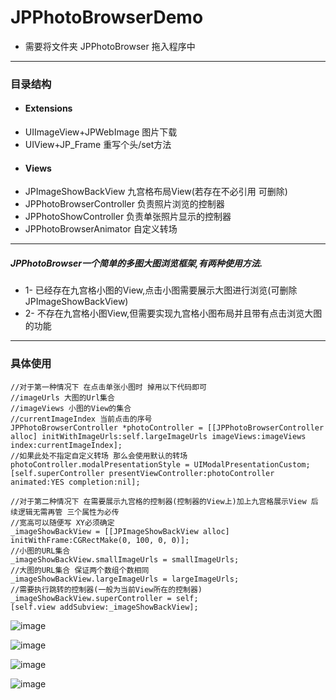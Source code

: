 # JPPhotoBrowserDemo       

- 需要将文件夹 JPPhotoBrowser 拖入程序中  

----------

### 目录结构 
- #### Extensions    
- UIImageView+JPWebImage 图片下载
- UIView+JP_Frame 重写个头/set方法
- #### Views
- JPImageShowBackView 九宫格布局View(若存在不必引用 可删除)
- JPPhotoBrowserController 负责照片浏览的控制器
- JPPhotoShowController 负责单张照片显示的控制器
- JPPhotoBrowserAnimator 自定义转场

----------

##### JPPhotoBrowser一个简单的多图大图浏览框架,有两种使用方法.
- 1- 已经存在九宫格小图的View,点击小图需要展示大图进行浏览(可删除 JPImageShowBackView)
- 2- 不存在九宫格小图View,但需要实现九宫格小图布局并且带有点击浏览大图的功能 

----------
### 具体使用      


```
//对于第一种情况下 在点击单张小图时 掉用以下代码即可
//imageUrls 大图的Url集合
//imageViews 小图的View的集合
//currentImageIndex 当前点击的序号
JPPhotoBrowserController *photoController = [[JPPhotoBrowserController alloc] initWithImageUrls:self.largeImageUrls imageViews:imageViews index:currentImageIndex];
//如果此处不指定自定义转场 那么会使用默认的转场
photoController.modalPresentationStyle = UIModalPresentationCustom;
[self.superController presentViewController:photoController animated:YES completion:nil];

```

```
//对于第二种情况下 在需要展示九宫格的控制器(控制器的View上)加上九宫格展示View 后续逻辑无需再管 三个属性为必传
//宽高可以随便写 XY必须确定
_imageShowBackView = [[JPImageShowBackView alloc] initWithFrame:CGRectMake(0, 100, 0, 0)];
//小图的URL集合
_imageShowBackView.smallImageUrls = smallImageUrls;
//大图的URL集合 保证两个数组个数相同
_imageShowBackView.largeImageUrls = largeImageUrls;
//需要执行跳转的控制器(一般为当前View所在的控制器)
_imageShowBackView.superController = self;
[self.view addSubview:_imageShowBackView];

```

![image](https://github.com/baiyidjp/JPPhotoBrowserDemo/blob/master/GifImages/photoBrowser.gif?raw=true)     


![image](https://github.com/baiyidjp/JPPhotoBrowserDemo/blob/master/GifImages/photoBrowser1.gif?raw=true)     


![image](https://github.com/baiyidjp/JPPhotoBrowserDemo/blob/master/GifImages/photoBrowser4.gif?raw=true)     



![image](https://github.com/baiyidjp/JPPhotoBrowserDemo/blob/master/GifImages/photoBrowser5.gif?raw=true)   


